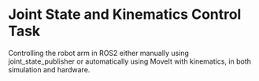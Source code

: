 # Joint State and Kinematics Control Task

Controlling the robot arm in ROS2 either manually using joint_state_publisher or automatically using MoveIt with kinematics, in both simulation and hardware.
